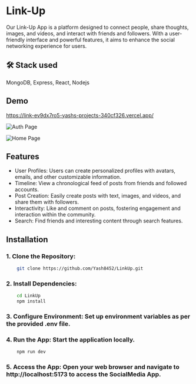 
# Link-Up 

Our Link-Up App is a platform designed to connect people, share thoughts, images, and videos, and interact with friends and followers. With a user-friendly interface and powerful features, it aims to enhance the social networking experience for users.


## 🛠 Stack used
MongoDB, Express, React, Nodejs


## Demo

https://link-ev9dx7ro5-yashs-projects-340cf326.vercel.app/

![Auth Page](https://res.cloudinary.com/dpz01giqq/image/upload/v1709302266/LinkUp_i3foq1.png)

![Home Page](https://res.cloudinary.com/dpz01giqq/image/upload/v1709302323/localhost_5173__iPad_Mini_gsm8yb.png)


## Features

- User Profiles: Users can create personalized profiles with avatars, emails, and other customizable information.
- Timeline: View a chronological feed of posts from friends and followed accounts.
- Post Creation: Easily create posts with text, images, and videos, and share them with followers.
- Interactivity: Like and comment on posts, fostering engagement and interaction within the community.
- Search: Find friends and interesting content through search features.

## Installation

### 1. Clone the Repository:
```bash
    git clone https://github.com/Yash8452/LinkUp.git
```
### 2. Install Dependencies:
```bash
    cd LinkUp
    npm install
```
### 3. Configure Environment: Set up environment    variables as per the provided .env file.

### 4. Run the App: Start the application locally.
```bash
    npm run dev
```
### 5. Access the App: Open your web browser and navigate to http://localhost:5173 to access the SocialMedia App.    




    
